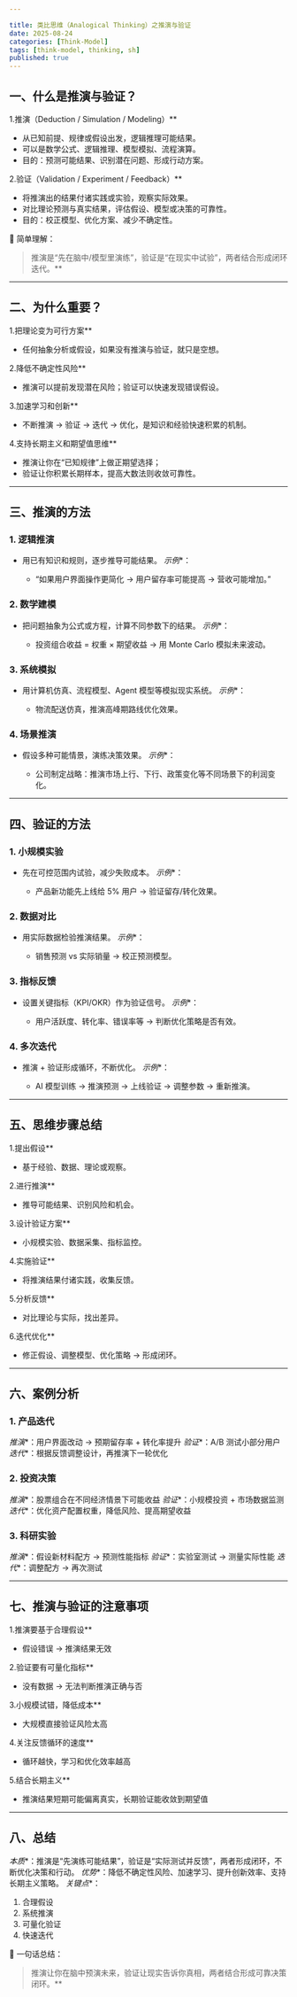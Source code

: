 ```yaml
---

title: 类比思维（Analogical Thinking）之推演与验证
date: 2025-08-24
categories: [Think-Model]
tags: [think-model, thinking, sh]
published: true
---
```



## 一、什么是推演与验证？

1.推演（Deduction / Simulation / Modeling）**

   * 从已知前提、规律或假设出发，逻辑推理可能结果。
   * 可以是数学公式、逻辑推理、模型模拟、流程演算。
   * 目的：预测可能结果、识别潜在问题、形成行动方案。

2.验证（Validation / Experiment / Feedback）**

   * 将推演出的结果付诸实践或实验，观察实际效果。
   * 对比理论预测与真实结果，评估假设、模型或决策的可靠性。
   * 目的：校正模型、优化方案、减少不确定性。

📌 简单理解：

>推演是“先在脑中/模型里演练”，验证是“在现实中试验”，两者结合形成闭环迭代。**

---

## 二、为什么重要？

1.把理论变为可行方案**

   * 任何抽象分析或假设，如果没有推演与验证，就只是空想。

2.降低不确定性风险**

   * 推演可以提前发现潜在风险；验证可以快速发现错误假设。

3.加速学习和创新**

   * 不断推演 → 验证 → 迭代 → 优化，是知识和经验快速积累的机制。

4.支持长期主义和期望值思维**

   * 推演让你在“已知规律”上做正期望选择；
   * 验证让你积累长期样本，提高大数法则收敛可靠性。

---

## 三、推演的方法

### 1. 逻辑推演

* 用已有知识和规则，逐步推导可能结果。
*示例**：

  * “如果用户界面操作更简化 → 用户留存率可能提高 → 营收可能增加。”

### 2. 数学建模

* 把问题抽象为公式或方程，计算不同参数下的结果。
*示例**：

  * 投资组合收益 = 权重 × 期望收益 → 用 Monte Carlo 模拟未来波动。

### 3. 系统模拟

* 用计算机仿真、流程模型、Agent 模型等模拟现实系统。
*示例**：

  * 物流配送仿真，推演高峰期路线优化效果。

### 4. 场景推演

* 假设多种可能情景，演练决策效果。
*示例**：

  * 公司制定战略：推演市场上行、下行、政策变化等不同场景下的利润变化。

---

## 四、验证的方法

### 1. 小规模实验

* 先在可控范围内试验，减少失败成本。
*示例**：

  * 产品新功能先上线给 5% 用户 → 验证留存/转化效果。

### 2. 数据对比

* 用实际数据检验推演结果。
*示例**：

  * 销售预测 vs 实际销量 → 校正预测模型。

### 3. 指标反馈

* 设置关键指标（KPI/OKR）作为验证信号。
*示例**：

  * 用户活跃度、转化率、错误率等 → 判断优化策略是否有效。

### 4. 多次迭代

* 推演 + 验证形成循环，不断优化。
*示例**：

  * AI 模型训练 → 推演预测 → 上线验证 → 调整参数 → 重新推演。

---

## 五、思维步骤总结

1.提出假设**

   * 基于经验、数据、理论或观察。

2.进行推演**

   * 推导可能结果、识别风险和机会。

3.设计验证方案**

   * 小规模实验、数据采集、指标监控。

4.实施验证**

   * 将推演结果付诸实践，收集反馈。

5.分析反馈**

   * 对比理论与实际，找出差异。

6.迭代优化**

   * 修正假设、调整模型、优化策略 → 形成闭环。

---

## 六、案例分析

### 1. 产品迭代

*推演**：用户界面改动 → 预期留存率 + 转化率提升
*验证**：A/B 测试小部分用户
*迭代**：根据反馈调整设计，再推演下一轮优化

### 2. 投资决策

*推演**：股票组合在不同经济情景下可能收益
*验证**：小规模投资 + 市场数据监测
*迭代**：优化资产配置权重，降低风险、提高期望收益

### 3. 科研实验

*推演**：假设新材料配方 → 预测性能指标
*验证**：实验室测试 → 测量实际性能
*迭代**：调整配方 → 再次测试

---

## 七、推演与验证的注意事项

1.推演要基于合理假设**

   * 假设错误 → 推演结果无效

2.验证要有可量化指标**

   * 没有数据 → 无法判断推演正确与否

3.小规模试错，降低成本**

   * 大规模直接验证风险太高

4.关注反馈循环的速度**

   * 循环越快，学习和优化效率越高

5.结合长期主义**

   * 推演结果短期可能偏离真实，长期验证能收敛到期望值

---

## 八、总结

*本质**：推演是“先演练可能结果”，验证是“实际测试并反馈”，两者形成闭环，不断优化决策和行动。
*优势**：降低不确定性风险、加速学习、提升创新效率、支持长期主义策略。
*关键点**：

  1. 合理假设
  2. 系统推演
  3. 可量化验证
  4. 快速迭代

📌 一句话总结：

>推演让你在脑中预演未来，验证让现实告诉你真相，两者结合形成可靠决策闭环。**


